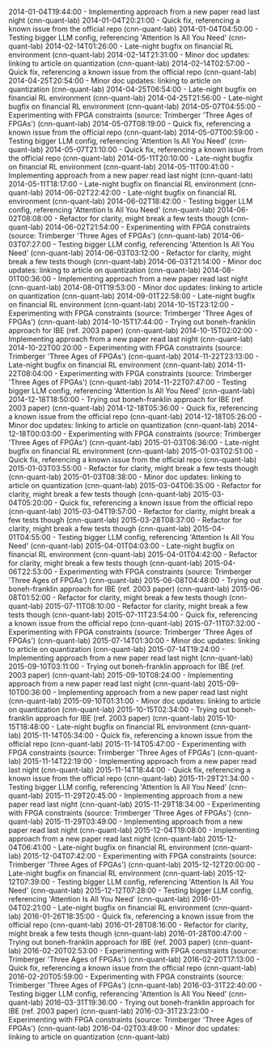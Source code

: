2014-01-04T19:44:00 - Implementing approach from a new paper read last night (cnn-quant-lab)
2014-01-04T20:21:00 - Quick fix, referencing a known issue from the official repo (cnn-quant-lab)
2014-01-04T04:50:00 - Testing bigger LLM config, referencing 'Attention Is All You Need' (cnn-quant-lab)
2014-02-14T01:26:00 - Late-night bugfix on financial RL environment (cnn-quant-lab)
2014-02-14T21:31:00 - Minor doc updates: linking to article on quantization (cnn-quant-lab)
2014-02-14T02:57:00 - Quick fix, referencing a known issue from the official repo (cnn-quant-lab)
2014-04-25T20:54:00 - Minor doc updates: linking to article on quantization (cnn-quant-lab)
2014-04-25T06:54:00 - Late-night bugfix on financial RL environment (cnn-quant-lab)
2014-04-25T21:56:00 - Late-night bugfix on financial RL environment (cnn-quant-lab)
2014-05-07T04:55:00 - Experimenting with FPGA constraints (source: Trimberger 'Three Ages of FPGAs') (cnn-quant-lab)
2014-05-07T08:19:00 - Quick fix, referencing a known issue from the official repo (cnn-quant-lab)
2014-05-07T00:59:00 - Testing bigger LLM config, referencing 'Attention Is All You Need' (cnn-quant-lab)
2014-05-07T21:10:00 - Quick fix, referencing a known issue from the official repo (cnn-quant-lab)
2014-05-11T20:10:00 - Late-night bugfix on financial RL environment (cnn-quant-lab)
2014-05-11T00:41:00 - Implementing approach from a new paper read last night (cnn-quant-lab)
2014-05-11T18:17:00 - Late-night bugfix on financial RL environment (cnn-quant-lab)
2014-06-02T22:42:00 - Late-night bugfix on financial RL environment (cnn-quant-lab)
2014-06-02T18:42:00 - Testing bigger LLM config, referencing 'Attention Is All You Need' (cnn-quant-lab)
2014-06-02T08:08:00 - Refactor for clarity, might break a few tests though (cnn-quant-lab)
2014-06-02T21:54:00 - Experimenting with FPGA constraints (source: Trimberger 'Three Ages of FPGAs') (cnn-quant-lab)
2014-06-03T07:27:00 - Testing bigger LLM config, referencing 'Attention Is All You Need' (cnn-quant-lab)
2014-06-03T03:12:00 - Refactor for clarity, might break a few tests though (cnn-quant-lab)
2014-06-03T21:14:00 - Minor doc updates: linking to article on quantization (cnn-quant-lab)
2014-08-01T00:36:00 - Implementing approach from a new paper read last night (cnn-quant-lab)
2014-08-01T19:53:00 - Minor doc updates: linking to article on quantization (cnn-quant-lab)
2014-09-01T22:58:00 - Late-night bugfix on financial RL environment (cnn-quant-lab)
2014-10-15T23:12:00 - Experimenting with FPGA constraints (source: Trimberger 'Three Ages of FPGAs') (cnn-quant-lab)
2014-10-15T17:44:00 - Trying out boneh-franklin approach for IBE (ref. 2003 paper) (cnn-quant-lab)
2014-10-15T02:02:00 - Implementing approach from a new paper read last night (cnn-quant-lab)
2014-10-22T00:20:00 - Experimenting with FPGA constraints (source: Trimberger 'Three Ages of FPGAs') (cnn-quant-lab)
2014-11-22T23:13:00 - Late-night bugfix on financial RL environment (cnn-quant-lab)
2014-11-22T08:04:00 - Experimenting with FPGA constraints (source: Trimberger 'Three Ages of FPGAs') (cnn-quant-lab)
2014-11-22T07:47:00 - Testing bigger LLM config, referencing 'Attention Is All You Need' (cnn-quant-lab)
2014-12-18T18:50:00 - Trying out boneh-franklin approach for IBE (ref. 2003 paper) (cnn-quant-lab)
2014-12-18T05:36:00 - Quick fix, referencing a known issue from the official repo (cnn-quant-lab)
2014-12-18T05:26:00 - Minor doc updates: linking to article on quantization (cnn-quant-lab)
2014-12-18T00:03:00 - Experimenting with FPGA constraints (source: Trimberger 'Three Ages of FPGAs') (cnn-quant-lab)
2015-01-03T06:36:00 - Late-night bugfix on financial RL environment (cnn-quant-lab)
2015-01-03T02:51:00 - Quick fix, referencing a known issue from the official repo (cnn-quant-lab)
2015-01-03T03:55:00 - Refactor for clarity, might break a few tests though (cnn-quant-lab)
2015-01-03T08:38:00 - Minor doc updates: linking to article on quantization (cnn-quant-lab)
2015-03-04T06:35:00 - Refactor for clarity, might break a few tests though (cnn-quant-lab)
2015-03-04T05:20:00 - Quick fix, referencing a known issue from the official repo (cnn-quant-lab)
2015-03-04T19:57:00 - Refactor for clarity, might break a few tests though (cnn-quant-lab)
2015-03-28T08:37:00 - Refactor for clarity, might break a few tests though (cnn-quant-lab)
2015-04-01T04:55:00 - Testing bigger LLM config, referencing 'Attention Is All You Need' (cnn-quant-lab)
2015-04-01T04:03:00 - Late-night bugfix on financial RL environment (cnn-quant-lab)
2015-04-01T04:42:00 - Refactor for clarity, might break a few tests though (cnn-quant-lab)
2015-04-06T22:53:00 - Experimenting with FPGA constraints (source: Trimberger 'Three Ages of FPGAs') (cnn-quant-lab)
2015-06-08T04:48:00 - Trying out boneh-franklin approach for IBE (ref. 2003 paper) (cnn-quant-lab)
2015-06-08T01:52:00 - Refactor for clarity, might break a few tests though (cnn-quant-lab)
2015-07-11T08:10:00 - Refactor for clarity, might break a few tests though (cnn-quant-lab)
2015-07-11T23:54:00 - Quick fix, referencing a known issue from the official repo (cnn-quant-lab)
2015-07-11T07:32:00 - Experimenting with FPGA constraints (source: Trimberger 'Three Ages of FPGAs') (cnn-quant-lab)
2015-07-14T01:30:00 - Minor doc updates: linking to article on quantization (cnn-quant-lab)
2015-07-14T19:24:00 - Implementing approach from a new paper read last night (cnn-quant-lab)
2015-09-10T03:11:00 - Trying out boneh-franklin approach for IBE (ref. 2003 paper) (cnn-quant-lab)
2015-09-10T08:24:00 - Implementing approach from a new paper read last night (cnn-quant-lab)
2015-09-10T00:36:00 - Implementing approach from a new paper read last night (cnn-quant-lab)
2015-09-10T01:31:00 - Minor doc updates: linking to article on quantization (cnn-quant-lab)
2015-10-15T02:34:00 - Trying out boneh-franklin approach for IBE (ref. 2003 paper) (cnn-quant-lab)
2015-10-15T18:48:00 - Late-night bugfix on financial RL environment (cnn-quant-lab)
2015-11-14T05:34:00 - Quick fix, referencing a known issue from the official repo (cnn-quant-lab)
2015-11-14T05:47:00 - Experimenting with FPGA constraints (source: Trimberger 'Three Ages of FPGAs') (cnn-quant-lab)
2015-11-14T22:19:00 - Implementing approach from a new paper read last night (cnn-quant-lab)
2015-11-14T18:44:00 - Quick fix, referencing a known issue from the official repo (cnn-quant-lab)
2015-11-29T21:34:00 - Testing bigger LLM config, referencing 'Attention Is All You Need' (cnn-quant-lab)
2015-11-29T20:45:00 - Implementing approach from a new paper read last night (cnn-quant-lab)
2015-11-29T18:34:00 - Experimenting with FPGA constraints (source: Trimberger 'Three Ages of FPGAs') (cnn-quant-lab)
2015-11-29T03:49:00 - Implementing approach from a new paper read last night (cnn-quant-lab)
2015-12-04T19:08:00 - Implementing approach from a new paper read last night (cnn-quant-lab)
2015-12-04T06:41:00 - Late-night bugfix on financial RL environment (cnn-quant-lab)
2015-12-04T07:42:00 - Experimenting with FPGA constraints (source: Trimberger 'Three Ages of FPGAs') (cnn-quant-lab)
2015-12-12T20:00:00 - Late-night bugfix on financial RL environment (cnn-quant-lab)
2015-12-12T07:39:00 - Testing bigger LLM config, referencing 'Attention Is All You Need' (cnn-quant-lab)
2015-12-12T07:28:00 - Testing bigger LLM config, referencing 'Attention Is All You Need' (cnn-quant-lab)
2016-01-04T02:21:00 - Late-night bugfix on financial RL environment (cnn-quant-lab)
2016-01-26T18:35:00 - Quick fix, referencing a known issue from the official repo (cnn-quant-lab)
2016-01-28T08:16:00 - Refactor for clarity, might break a few tests though (cnn-quant-lab)
2016-01-28T00:47:00 - Trying out boneh-franklin approach for IBE (ref. 2003 paper) (cnn-quant-lab)
2016-02-20T02:53:00 - Experimenting with FPGA constraints (source: Trimberger 'Three Ages of FPGAs') (cnn-quant-lab)
2016-02-20T17:13:00 - Quick fix, referencing a known issue from the official repo (cnn-quant-lab)
2016-02-20T05:59:00 - Experimenting with FPGA constraints (source: Trimberger 'Three Ages of FPGAs') (cnn-quant-lab)
2016-03-31T22:40:00 - Testing bigger LLM config, referencing 'Attention Is All You Need' (cnn-quant-lab)
2016-03-31T19:36:00 - Trying out boneh-franklin approach for IBE (ref. 2003 paper) (cnn-quant-lab)
2016-03-31T23:23:00 - Experimenting with FPGA constraints (source: Trimberger 'Three Ages of FPGAs') (cnn-quant-lab)
2016-04-02T03:49:00 - Minor doc updates: linking to article on quantization (cnn-quant-lab)
